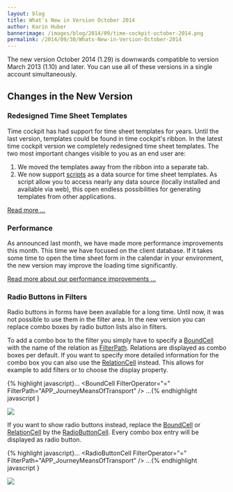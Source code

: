 ```yaml
---
layout: blog
title: What's New in Version October 2014
author: Karin Huber
bannerimage: /images/blog/2014/09/time-cockpit-october-2014.png
permalink: /2014/09/30/Whats-New-in-Version-October-2014
---
```


<p xmlns="http://www.w3.org/1999/xhtml">The new version October 2014 (1.29) is downwards compatible to version March 2013 (1.10) and later. You can use all of these versions in a single account simultaneously.</p><h2 xmlns="http://www.w3.org/1999/xhtml">Changes in the New Version</h2><h3 xmlns="http://www.w3.org/1999/xhtml">Redesigned Time Sheet Templates</h3><p xmlns="http://www.w3.org/1999/xhtml">Time cockpit has had support for time sheet templates for years. Until the last version, templates could be found in time cockpit's ribbon. In the latest time cockpit version we completely redesigned time sheet templates. The two most important changes visible to you as an end user are:</p><ol xmlns="http://www.w3.org/1999/xhtml">
  <li>We moved the templates away from the ribbon into a separate tab.</li>
  <li>We now support <a href="http://help.timecockpit.com/?topic=html/c20d94e9-97dc-48a8-9171-fd3bb70dad86.htm" target="_blank">scripts</a> as a data source for time sheet templates. As script allow you to access nearly any data source (locally installed and available via web), this open endless possibilities for generating templates from other applications.</li>
</ol><p xmlns="http://www.w3.org/1999/xhtml">
  <a href="~/blog/2014/09/30/Redesigned-Time-Sheet-Templates">Read more ...</a>
</p><h3 xmlns="http://www.w3.org/1999/xhtml">Performance</h3><p xmlns="http://www.w3.org/1999/xhtml">As announced last month, we have made more performance improvements this month. This time we have focused on the client database. If it takes some time to open the time sheet form in the calendar in your environment, the new version may improve the loading time significantly.</p><p xmlns="http://www.w3.org/1999/xhtml">
  <a href="~/blog/2014/08/28/Enhancements-in-Time-Cockpits-Database-Performance">Read more about our performance improvements ...</a>
</p><h3 xmlns="http://www.w3.org/1999/xhtml">Radio Buttons in Filters</h3><p xmlns="http://www.w3.org/1999/xhtml">Radio buttons in forms have been available for a long time. Until now, it was not possible to use them in the filter area. In the new version you can replace combo boxes by radio button lists also in filters.</p><p xmlns="http://www.w3.org/1999/xhtml">To add a combo box to the filter you simply have to specify a <a href="http://help.timecockpit.com/?topic=html/f8066acc-858f-6f42-927d-41c3d81de7de.htm" target="_blank">BoundCell</a> with the name of the relation as <a href="http://help.timecockpit.com/?topic=html/5162fe29-9ac1-5c12-e5fb-f980e39ccf61.htm" target="_blank">FilterPath</a>. Relations are displayed as combo boxes per default. If you want to specify more detailed information for the combo box you can also use the <a href="http://help.timecockpit.com/?topic=html/0bc0dca0-3146-0767-90a6-7b6eb5d4ee86.htm" target="_blank">RelationCell</a> instead. This allows for example to add filters or to choose the display property.</p>{% highlight javascript}...&#xA;&lt;BoundCell FilterOperator=&quot;=&quot; FilterPath=&quot;APP_JourneyMeansOfTransport&quot; /&gt;&#xA;...{% endhighlight javascript }<p xmlns="http://www.w3.org/1999/xhtml">
  <img src="{{site.baseurl}}/images/blog/2014/09/combo-box-filter.png" />
</p><p xmlns="http://www.w3.org/1999/xhtml">If you want to show radio buttons instead, replace the <a href="http://help.timecockpit.com/?topic=html/f8066acc-858f-6f42-927d-41c3d81de7de.htm" target="_blank">BoundCell</a> or <a href="http://help.timecockpit.com/?topic=html/0bc0dca0-3146-0767-90a6-7b6eb5d4ee86.htm">RelationCell</a> by the <a href="http://help.timecockpit.com/?topic=html/06e83ccb-719a-bdc2-6c32-260222a1b6cd.htm" target="_blank">RadioButtonCell</a>. Every combo box entry will be displayed as radio button.</p>{% highlight javascript}...&#xA;&lt;RadioButtonCell FilterOperator=&quot;=&quot; FilterPath=&quot;APP_JourneyMeansOfTransport&quot; /&gt;&#xA;...{% endhighlight javascript }<p xmlns="http://www.w3.org/1999/xhtml">
  <img src="{{site.baseurl}}/images/blog/2014/09/radio-button-filter.png" />
</p>